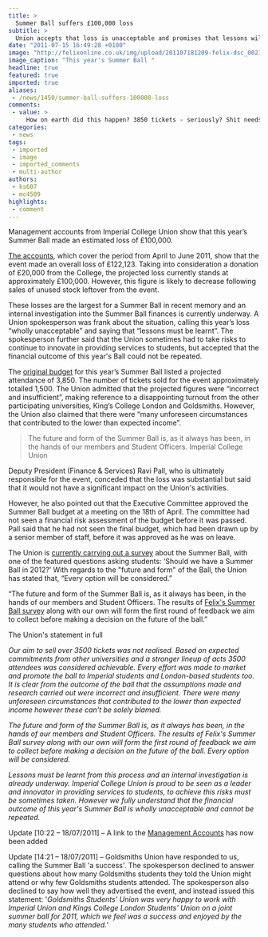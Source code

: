 ```yaml
---
title: >
  Summer Ball suffers £100,000 loss
subtitle: >
  Union accepts that loss is unacceptable and promises that lessons will be learnt
date: "2011-07-15 16:49:28 +0100"
image: "http://felixonline.co.uk/img/upload/201107181209-felix-dsc_0021.jpg"
image_caption: "This year's Summer Ball "
headline: true
featured: true
imported: true
aliases:
 - /news/1450/summer-ball-suffers-100000-loss
comments:
 - value: >
     How on earth did this happen? 3850 tickets - seriously? Shit needs to fall on whoever is responsible for this unacceptable loss. <br> <br>Hopefully Heath et al. will learn from this year's mistakes...,How on earth did this happen? 3850 tickets - seriously? Shit needs to fall on whoever is responsible for this unacceptable loss. <br> <br>Hopefully Heath et al. will learn from this year's mistakes...,I agree with all the above points apart from 3, I think that there are plenty of black tie events that happen throughout the year and the thing that made the summer ball a bit more impressive was the Music aspect. <br>I would debate the wisdom in getting a headline act who's career was effectively over when I was still playing with pogs but what the hell. <br> <br>BIG PROBLEM with having a festival that lasts all day though is NOT PROVIDING ANY FOOD (that was any good). <br> <br>Had anyone on this democratically representative and extremely knowledgeable "ents committee" (http://tinyurl.com/6ks7228) actually been to a festival, they would kn
categories:
 - news
tags:
 - imported
 - image
 - imported_comments
 - multi-author
authors:
 - ks607
 - mc4509
highlights:
 - comment
---
```


Management accounts from Imperial College Union show that this year’s Summer Ball made an estimated loss of £100,000.

[The accounts](https://docs.google.com/leaf?id=0B_HopcTYF7SbY2JmMzA0MTctZDliNC00NzYxLTgxOGItZDYzNmNkODlkODZl&hl=en_US), which cover the period from April to June 2011, show that the event made an overall loss of £122,123. Taking into consideration a donation of £20,000 from the College, the projected loss currently stands at approximately £100,000. However, this figure is likely to decrease following sales of unused stock leftover from the event.

These losses are the largest for a Summer Ball in recent memory and an internal investigation into the Summer Ball finances is currently underway. A Union spokesperson was frank about the situation, calling this year’s loss “wholly unacceptable” and saying that “lessons must be learnt”. The spokesperson further said that the Union sometimes had to take risks to continue to innovate in providing services to students, but accepted that the financial outcome of this year's Ball could not be repeated.

The [original budget](https://spreadsheets.google.com/spreadsheet/pub?hl=en_US&key=0AvHopcTYF7SbdEFIRVVudW14MGdnVjJkQ0RYaXJjTEE&hl=en_US&gid=1) for this year’s Summer Ball listed a projected attendance of 3,850. The number of tickets sold for the event approximately totalled 1,500. The Union admitted that the projected figures were “incorrect and insufficient”, making reference to a disappointing turnout from the other participating universities, King’s College London and Goldsmiths. However, the Union also claimed that there were “many unforeseen circumstances that contributed to the lower than expected income”.

> The future and form of the Summer Ball is, as it always has been, in the hands of our members and Student Officers.
> Imperial College Union

Deputy President (Finance & Services) Ravi Pall, who is ultimately responsible for the event, conceded that the loss was substantial but said that it would not have a significant impact on the Union's activities.

However, he also pointed out that the Executive Committee approved the Summer Ball budget at a meeting on the 18th of April. The committee had not seen a financial risk assessment of the budget before it was passed. Pall said that he had not seen the final budget, which had been drawn up by a senior member of staff, before it was approved as he was on leave.

The Union is [currently carrying out a survey](http://www.surveymonkey.com/s/thesummerball2011) about the Summer Ball, with one of the featured questions asking students: ‘Should we have a Summer Ball in 2012?’ With regards to the "future and form" of the Ball, the Union has stated that, “Every option will be considered.”

“The future and form of the Summer Ball is, as it always has been, in the hands of our members and Student Officers. The results of [Felix's Summer Ball survey](http://felixonline.co.uk/summerball/) along with our own will form the first round of feedback we aim to collect before making a decision on the future of the ball.”

The Union's statement in full

_Our aim to sell over 3500 tickets was not realised. Based on expected commitments from other universities and a stronger lineup of acts 3500 attendees was considered achievable. Every effort was made to market and promote the ball to Imperial students and London-based students too. It is clear from the outcome of the ball that the assumptions made and research carried out were incorrect and insufficient. There were many unforeseen circumstances that contributed to the lower than expected income however these can't be solely blamed._

_The future and form of the Summer Ball is, as it always has been, in the hands of our members and Student Officers. The results of Felix's Summer Ball survey along with our own will form the first round of feedback we aim to collect before making a decision on the future of the ball. Every option will be considered._

_Lessons must be learnt from this process and an internal investigation is already underway. Imperial College Union is proud to be seen as a leader and innovator in providing services to students, to achieve this risks must be sometimes taken. However we fully understand that the financial outcome of this year's Summer Ball is wholly unacceptable and cannot be repeated._

Update [10:22 – 18/07/2011] – A link to the [Management Accounts](https://docs.google.com/leaf?id=0B_HopcTYF7SbY2JmMzA0MTctZDliNC00NzYxLTgxOGItZDYzNmNkODlkODZl&hl=en_US) has now been added

Update [14:21 – 18/07/2011] – Goldsmiths Union have responded to us, calling the Summer Ball 'a success'. The spokesperson declined to answer questions about how many Goldsmiths students they told the Union might attend or why few Goldsmiths students attended. The spokesperson also declined to say how well they advertised the event, and instead issued this statement: '_Goldsmiths Students' Union was very happy to work with Imperial Union and Kings College London Students' Union on a joint summer ball for 2011, which we feel was a success and enjoyed by the many students who attended._'
